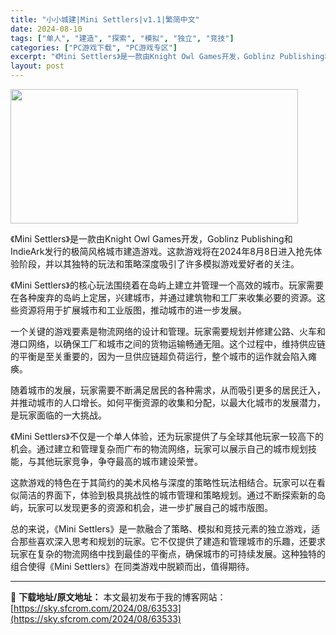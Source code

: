 ```yaml
---
title: "小小城建|Mini Settlers|v1.1|繁简中文"
date: 2024-08-10
tags: ["单人", "建造", "探索", "模拟", "独立", "竞技"]
categories: ["PC游戏下载", "PC游戏专区"]
excerpt: "《Mini Settlers》是一款由Knight Owl Games开发，Goblinz Publishing和IndieArk发行的极简风格城市建造游戏。这款游戏将在2024年8月8日进入抢先体验阶段，并以其独特的玩法和策略深度吸引了许多模拟游戏爱好者的关注。 《Mini Settlers》的核&hellip;"
layout: post
---
```


<img class="aligncenter size-full wp-image-63534" src="https://sky.sfcrom.com/wp-content/uploads/2024/08/202408092300407.webp" alt="" width="460" height="215" />

《Mini Settlers》是一款由Knight Owl Games开发，Goblinz Publishing和IndieArk发行的极简风格城市建造游戏。这款游戏将在2024年8月8日进入抢先体验阶段，并以其独特的玩法和策略深度吸引了许多模拟游戏爱好者的关注。

《Mini Settlers》的核心玩法围绕着在岛屿上建立并管理一个高效的城市。玩家需要在各种废弃的岛屿上定居，兴建城市，并通过建筑物和工厂来收集必要的资源。这些资源将用于扩展城市和工业版图，推动城市的进一步发展。

一个关键的游戏要素是物流网络的设计和管理。玩家需要规划并修建公路、火车和港口网络，以确保工厂和城市之间的货物运输畅通无阻。这个过程中，维持供应链的平衡是至关重要的，因为一旦供应链超负荷运行，整个城市的运作就会陷入瘫痪。

随着城市的发展，玩家需要不断满足居民的各种需求，从而吸引更多的居民迁入，并推动城市的人口增长。如何平衡资源的收集和分配，以最大化城市的发展潜力，是玩家面临的一大挑战。

《Mini Settlers》不仅是一个单人体验，还为玩家提供了与全球其他玩家一较高下的机会。通过建立和管理复杂而广布的物流网络，玩家可以展示自己的城市规划技能，与其他玩家竞争，争夺最高的城市建设荣誉。

这款游戏的特色在于其简约的美术风格与深度的策略性玩法相结合。玩家可以在看似简洁的界面下，体验到极具挑战性的城市管理和策略规划。通过不断探索新的岛屿，玩家可以发现更多的资源和机会，进一步扩展自己的城市版图。

总的来说，《Mini Settlers》是一款融合了策略、模拟和竞技元素的独立游戏，适合那些喜欢深入思考和规划的玩家。它不仅提供了建造和管理城市的乐趣，还要求玩家在复杂的物流网络中找到最佳的平衡点，确保城市的可持续发展。这种独特的组合使得《Mini Settlers》在同类游戏中脱颖而出，值得期待。

---
📖 **下载地址/原文地址：** 本文最初发布于我的博客网站：[https://sky.sfcrom.com/2024/08/63533](https://sky.sfcrom.com/2024/08/63533)
